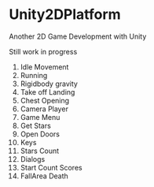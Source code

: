 # Unity2DPlatform
Another 2D Game Development with Unity

Still work in progress
1. Idle Movement
2. Running
3. Rigidbody gravity
4. Take off Landing
5. Chest Opening
6. Camera Player
7. Game Menu
8. Get Stars
9. Open Doors
10. Keys
11. Stars Count
12. Dialogs
13. Start Count Scores
14. FallArea Death



